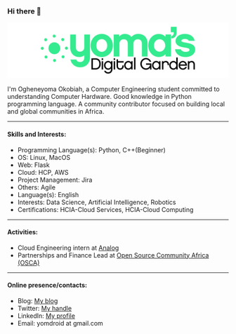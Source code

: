 ### Hi there 👋

![yoma](https://github.com/Yomdroid/Yomdroid/raw/master/yomsocial.png)


I'm Ogheneyoma Okobiah, a Computer Engineering student committed to understanding Computer Hardware. Good knowledge in Python programming language. A community contributor focused on building local and global communities in Africa.

---
#### Skills and Interests:
- Programming Language(s): Python, C++(Beginner)
- OS: Linux, MacOS
- Web: Flask
- Cloud: HCP, AWS
- Project Management: Jira
- Others: Agile
- Language(s): English
- Interests: Data Science, Artificial Intelligence, Robotics
- Certifications: HCIA-Cloud Services, HCIA-Cloud Computing

---
#### Activities:
- Cloud Engineering intern at [Analog](https://analogteams.com)
- Partnerships and Finance Lead at [Open Source Community Africa (OSCA)](https://oscafrica.org)
---

#### Online presence/contacts:
- Blog: [My blog](https://yomaokobiah.com)
- Twitter: [My handle](https://twitter.com/yomdroid)
- LinkedIn: [My profile](https://www.linkedin.com/in/ogheneyoma-okobiah/)
- Email: yomdroid at gmail.com


<!--
**Yomdroid/Yomdroid** is a ✨ _special_ ✨ repository because its `README.md` (this file) appears on your GitHub profile.

Here are some ideas to get you started:

- 🔭 I’m currently working on ...
- 🌱 I’m currently learning ...
- 👯 I’m looking to collaborate on ...
- 🤔 I’m looking for help with ...
- 💬 Ask me about ...
- 📫 How to reach me: ...
- 😄 Pronouns: ...
- ⚡ Fun fact: ...
-->
